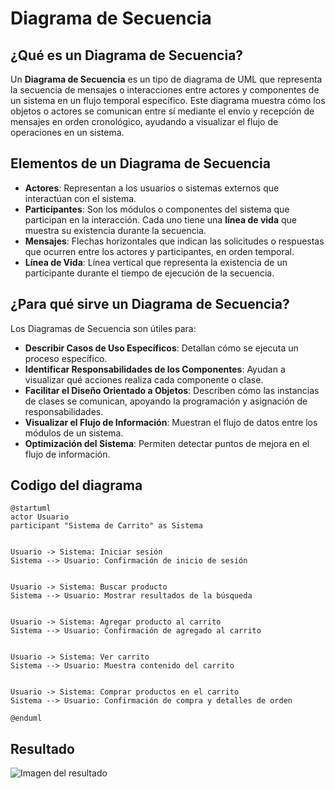 # Diagrama de Secuencia

## ¿Qué es un Diagrama de Secuencia?

Un **Diagrama de Secuencia** es un tipo de diagrama de UML que representa la secuencia de mensajes o interacciones entre actores y componentes de un sistema en un flujo temporal específico. Este diagrama muestra cómo los objetos o actores se comunican entre sí mediante el envío y recepción de mensajes en orden cronológico, ayudando a visualizar el flujo de operaciones en un sistema.

## Elementos de un Diagrama de Secuencia

- **Actores**: Representan a los usuarios o sistemas externos que interactúan con el sistema.
- **Participantes**: Son los módulos o componentes del sistema que participan en la interacción. Cada uno tiene una **línea de vida** que muestra su existencia durante la secuencia.
- **Mensajes**: Flechas horizontales que indican las solicitudes o respuestas que ocurren entre los actores y participantes, en orden temporal.
- **Línea de Vida**: Línea vertical que representa la existencia de un participante durante el tiempo de ejecución de la secuencia.

## ¿Para qué sirve un Diagrama de Secuencia?

Los Diagramas de Secuencia son útiles para:

- **Describir Casos de Uso Específicos**: Detallan cómo se ejecuta un proceso específico.
- **Identificar Responsabilidades de los Componentes**: Ayudan a visualizar qué acciones realiza cada componente o clase.
- **Facilitar el Diseño Orientado a Objetos**: Describen cómo las instancias de clases se comunican, apoyando la programación y asignación de responsabilidades.
- **Visualizar el Flujo de Información**: Muestran el flujo de datos entre los módulos de un sistema.
- **Optimización del Sistema**: Permiten detectar puntos de mejora en el flujo de información.

## Codigo del diagrama
```planuml
@startuml
actor Usuario
participant "Sistema de Carrito" as Sistema


Usuario -> Sistema: Iniciar sesión
Sistema --> Usuario: Confirmación de inicio de sesión


Usuario -> Sistema: Buscar producto
Sistema --> Usuario: Mostrar resultados de la búsqueda


Usuario -> Sistema: Agregar producto al carrito
Sistema --> Usuario: Confirmación de agregado al carrito


Usuario -> Sistema: Ver carrito
Sistema --> Usuario: Muestra contenido del carrito


Usuario -> Sistema: Comprar productos en el carrito
Sistema --> Usuario: Confirmación de compra y detalles de orden

@enduml
```

## Resultado
![Imagen del resultado](img/Diagrama-de-Secuancia.png)

